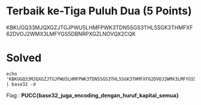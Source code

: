 # Terbaik ke-Tiga Puluh Dua (5 Points)
KBKUGQ33MJQXGZJTGJPWU5LHMFPWK3TDN5SGS3THL5SGK3THMFXF62DVOJ2WMX3LMFYGS5DBNRPXGZLNOVQX2CQK
# Solved
```
echo 'KBKUGQ33MJQXGZJTGJPWU5LHMFPWK3TDN5SGS3THL5SGK3THMFXF62DVOJ2WMX3LMFYGS5DBNRPXGZLNOVQX2CQK' | base32 -d
```
Flag : <b>PUCC{base32_juga_encoding_dengan_huruf_kapital_semua}</b>
